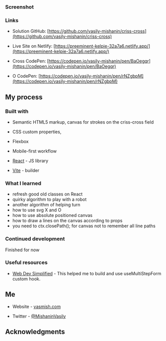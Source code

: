 ### Screenshot

### Links

- Solution GitHub: [https://github.com/vasily-mishanin/criss-cross](https://github.com/vasily-mishanin/criss-cross)

- Live Site on Netlify: [https://preeminent-kelpie-32a7a6.netlify.app/](https://preeminent-kelpie-32a7a6.netlify.app/)

- Cross CodePen: [https://codepen.io/vasily-mishanin/pen/BaOegqr](https://codepen.io/vasily-mishanin/pen/BaOegqr)

- O CodePen: [https://codepen.io/vasily-mishanin/pen/rNZgbpM](https://codepen.io/vasily-mishanin/pen/rNZgbpM)

## My process

### Built with

- Semantic HTML5 markup, canvas for strokes on the criss-cross field

- CSS custom properties,

- Flexbox

- Mobile-first workflow

- [React](https://reactjs.org/) - JS library

- [Vite](https://vitejs.dev/) - builder

### What I learned

- refresh good old classes on React
- quirky algorithm to play with a robot
- another algorithm of helping turn
- how to use svg X and O
- how to use absolute positioned canvas
- how to draw a lines on the canvas according to props
- you need to ctx.closePath(); for canvas not to remember all line paths

### Continued development

Finished for now

### Useful resources

- [Web Dev Simplified](https://www.youtube.com/@WebDevSimplified) - This helped me to build and use useMultiStepForm custom hook.

## Me

- Website - [vasmish.com](https://vasmish.com/)

- Twitter - [@MishaninVasily](https://twitter.com/MishaninVasily)

## Acknowledgments
